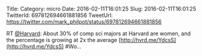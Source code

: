 Title: 
Category: micro
Date: 2016-02-11T16:01:25
Slug: 2016-02-11T16:01:25
TwitterId: 697812694661881856
TweetUrl: https://twitter.com/mark_philpot/status/697812694661881856

RT [@Harvard](https://twitter.com/Harvard): About 30% of comp sci majors at Harvard are women, and the percentage is growing at 2x the average [http://hvrd.me/YdcsS](http://hvrd.me/YdcsS) #Wo…